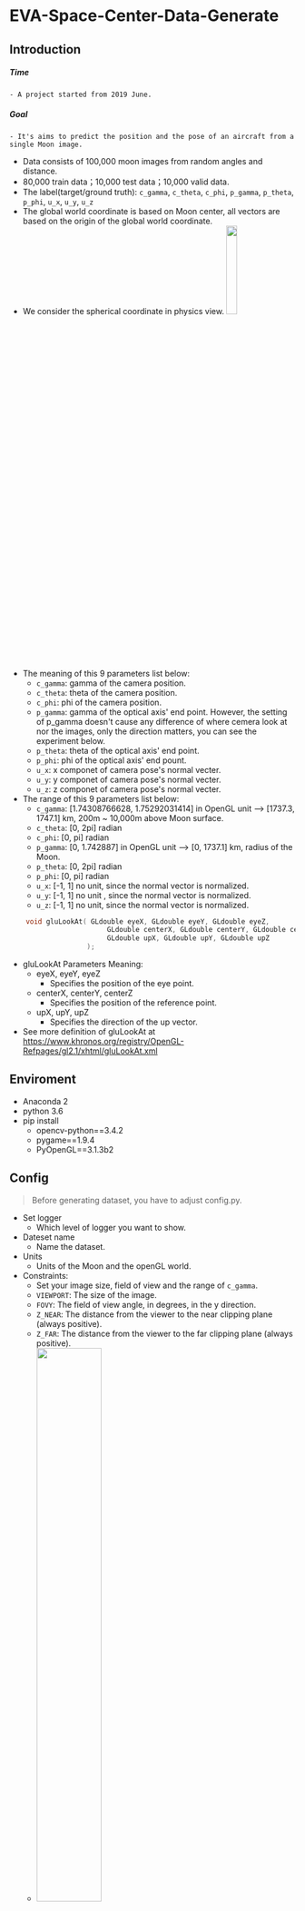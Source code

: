 # EVA-Space-Center-Data-Generate
## Introduction
##### Time
    - A project started from 2019 June. 
##### Goal
    - It's aims to predict the position and the pose of an aircraft from a single Moon image.
- Data consists of 100,000 moon images from random angles and distance.
- 80,000 train data；10,000 test data；10,000 valid data.
- The label(target/ground truth): `c_gamma`, `c_theta`, `c_phi`, `p_gamma`, `p_theta`, `p_phi`, `u_x`, `u_y`, `u_z`
- The global world coordinate is based on Moon center, all vectors are based on the origin of the global world coordinate. 
- We consider the spherical coordinate in physics view.   <img src="https://github.com/charleschiu2012/EVA-Space-Center-Data-Generate/blob/master/src/360px-3D_Spherical.svg.png"  height="20%" width="20%">
- The meaning of this 9 parameters list below:
    - `c_gamma`: gamma of the camera position.
    - `c_theta`: theta of the camera position.
    - `c_phi`: phi of the camera position.
    - `p_gamma`: gamma of the optical axis' end point. However, the setting of p_gamma doesn't cause any difference of where cemera look at nor the images, only the direction matters, you can see the experiment below.
    - `p_theta`: theta of the optical axis' end point.
    - `p_phi`: phi of the optical axis' end pount.
    - `u_x`: x componet of camera pose's normal vecter.
    - `u_y`: y componet of camera pose's normal vecter.
    - `u_z`: z componet of camera pose's normal vecter.
- The range of this 9 parameters list below:
    - `c_gamma`: [1.74308766628, 1.75292031414] in OpenGL unit --> [1737.3,  1747.1] km, 200m ~ 10,000m above Moon surface.
    - `c_theta`: [0, 2pi] radian
    - `c_phi`: [0, pi] radian
    - `p_gamma`: [0, 1.742887] in OpenGL unit --> [0, 1737.1] km, radius of the Moon.
    - `p_theta`: [0, 2pi] radian
    - `p_phi`: [0, pi] radian
    - `u_x`: [-1, 1] no unit, since the normal vector is normalized.
    - `u_y`: [-1, 1] no unit , since the normal vector is normalized.
    - `u_z`: [-1, 1] no unit, since the normal vector is normalized.
```c++
    void gluLookAt(	GLdouble eyeX, GLdouble eyeY, GLdouble eyeZ,
                        GLdouble centerX, GLdouble centerY, GLdouble centerZ,
                        GLdouble upX, GLdouble upY, GLdouble upZ
                   );
```
- gluLookAt Parameters Meaning:
    - eyeX, eyeY, eyeZ
        - Specifies the position of the eye point.
    - centerX, centerY, centerZ
        - Specifies the position of the reference point.
    - upX, upY, upZ
        - Specifies the direction of the up vector.
- See more definition of gluLookAt at https://www.khronos.org/registry/OpenGL-Refpages/gl2.1/xhtml/gluLookAt.xml

## Enviroment
- Anaconda 2
- python 3.6
- pip install
    - opencv-python==3.4.2
    - pygame==1.9.4
    - PyOpenGL==3.1.3b2
    
## Config
> Before generating dataset, you have to adjust config.py.
- Set logger
    - Which level of logger you want to show.
- Dateset name
    - Name the dataset.
- Units
    - Units of the Moon and the openGL world.
- Constraints:
    - Set your image size, field of view and the range of `c_gamma`.
    - `VIEWPORT`: The size of the image.
    - `FOVY`: The field of view angle, in degrees, in the y direction.
    - `Z_NEAR`: The distance from the viewer to the near clipping plane (always positive).
    - `Z_FAR`: The distance from the viewer to the far clipping plane (always positive).
    - <img src="https://github.com/charleschiu2012/EVA-Space-Center-Data-Generate/blob/master/src/FOV.png" height="50%" width="50%">
    - `LOWER_BOUND`: The lower bound of the `c_gamma`.
    - `UPPER_BOUND`: The upper bound of the `c_gamma`.
- PATH
    - The path you save your dataset.
- hyperparameters
    - `LEVEL_1_INDEX`: How many part_1 do you want.
    - `LEVEL_2_INDEX`: How many part_2 do you want.
    - `IMAGE_INDEX`: How many images do you want in one part_2.
   
## Setting up OpenGL Envoriment
- set_viewport():
    - Set view port.
- set_light_property():
    - Set light poroperty.
- set_filed_of_vision():
    - Set FOV.
- set_camera_position():
    - Set camera position. c_gamma, c_theta, c_phi are sampled with `random.uniform` in their own range.
- set_optical_axis_look_at():
    - Set optical axis' end point. p_gamma, p_theta, p_phi are sampled with `random.uniform` in their own range.
- camera_direction():
    - Set direction of the camera. u_x, u_y, u_z are sampled with `random.uniform` between 0~1.
    
## JSON File Format
- Each JSON file contains 10,000 images/tagets.
- Hierarchy of the directory
> - Dataset
>> - Level 1 directory i: 0 ~ 9
>> - i_j.targz
>> - target_i.json 
>>> - Level 2 directory i_j j: 0 ~ 9
>>>> - 1,000 images in name of "DATASETNAME_XXXXX.png"

- target_i.json:
```python
  {
    'image_name': {
                     'spherical': [`c_gamma`, `c_theta`, `c_phi`, `p_gamma`, `p_thet`a, `p_phi`, `u_x`, `u_y`, `u_z`],
                     'cartesian': [`c_x`, `c_y`, `c_z`, `p_x`, `p_y`, `p_z`, `u_x`, `u_y`, `u_z`]
                    }
    }
```

## Sample
|Dataset_all_random_999.png|Dataset_all_random_9999.png|
|:---:|:---:|
|<img src="https://github.com/charleschiu2012/EVA-Space-Center-Data-Generate/blob/master/src/Dataset_all_random_999.png"/>|<img src="https://github.com/charleschiu2012/EVA-Space-Center-Data-Generate/blob/master/src/Dataset_all_random_9999.png"/>|
|Dataset_all_random_29999.png|Dataset_all_random_35999.png|
|<img src="https://github.com/charleschiu2012/EVA-Space-Center-Data-Generate/blob/master/src/Dataset_all_random_29999.png"/>|<img src="https://github.com/charleschiu2012/EVA-Space-Center-Data-Generate/blob/master/src/Dataset_all_random_35999.png"/>|

## Experiment of p_gamma
|Set p_gamma at the center of the Moon|Set p_gamma at infinite far|
|:---:|:---:|
|<img src="https://github.com/charleschiu2012/EVA-Space-Center-Data-Generate/blob/master/src/Single_Image_center.png"/>|<img src="https://github.com/charleschiu2012/EVA-Space-Center-Data-Generate/blob/master/src/Single_Image_infinite_far.png"/>|
|Set p_gamma at the near surface of the Moon|Set p_gamma at the far surface of the Moon|
|<img src="https://github.com/charleschiu2012/EVA-Space-Center-Data-Generate/blob/master/src/Single_Image_negative_surface.png"/>|<img src="https://github.com/charleschiu2012/EVA-Space-Center-Data-Generate/blob/master/src/Single_Image_positive_surface.png"/>|
- After comparing every pixel of these images, there is zero differeence between it.

## TODO
- [ ] load images problem
- [ ] adjustment constamt penalty 
- [ ] Nan value

